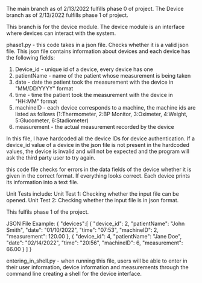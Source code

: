 The main branch as of 2/13/2022 fulfills phase 0 of project.
The Device branch as of 2/13/2022 fulfills phase 1 of project.

This branch is for the device module. The device module is an interface where devices can interact with the system.

phase1.py - this code takes in a json file. Checks whether it is a valid json file. This json file contains information about devices and each device has the following fields: 
1. Device_id - unique id of a device, every device has one
2. patientName - name of the patient whose measurement is being taken
3. date - date the patient took the measurement with the device in "MM/DD/YYYY" format
4. time - time the patient took the measurement with the device in "HH:MM" format
5. machineID - each device corresponds to a machine, the machine ids are listed as follows (1:Thermometer, 2:BP Monitor, 3:Oximeter, 4:Weight, 5:Glucometer, 6:Stadiometer) 
6. measurement - the actual measurement recorded by the device

In this file, I have hardcoded all the device IDs for device authentication. If a device_id value of a device in the json file is not present in the hardcoded values, the device is invalid and will not be expected and the program will ask the third party user to try again. 

this code file checks for errors in the data fields of the device whether it is given in the correct format. If everything looks correct. Each device prints its information into a text file. 

Unit Tests include:
Unit Test 1: Checking whether the input file can be opened.
Unit Test 2: Checking whether the input file is in json format.

This fulfils phase 1 of the project.

JSON File Example:
{
    "devices":[
        {
            "device_id": 2,
            "patientName": "John Smith",
            "date": "01/10/2022",
            "time": "07:53",
            "machineID": 2,
            "measurement": 120.00
        },
        {
            "device_id": 4,
            "patientName": "Jane Doe",
            "date": "02/14/2022",
            "time": "20:56",
            "machineID": 6,
            "measurement": 66.00
        }
    ]
}

entering_in_shell.py - when running this file, users will be able to enter in their user information, device information and measurements through the command line creating a shell for the device interface.
